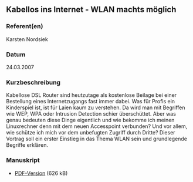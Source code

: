 
 
## Kabellos ins Internet - WLAN machts möglich


### Referent(en)
 Karsten Nordsiek

### Datum
 24.03.2007

### Kurzbeschreibung
 Kabellose DSL Router sind heutzutage als kostenlose Beilage bei einer Bestellung eines Internetzugangs fast immer dabei. Was für Profis ein Kinderspiel ist, ist für Laien kaum zu verstehen. Da wird man mit Begriffen wie WEP, WPA oder Intrusion Detection schier überschüttet. Aber was genau bedeuten diese Dinge eigentlich und wie bekomme ich meinen Linuxrechner denn mit dem neuen Accesspoint verbunden? Und vor allem, wie schütze ich mich vor dem unbefugten Zugriff durch Dritte? Dieser Vortrag soll ein erster Einstieg in das Thema WLAN sein und grundlegende Begriffe erklären. 

### Manuskript

          
* [PDF-Version](/download/Vortraege/WLAN.pdf) (626 kB)
                 
      
  

